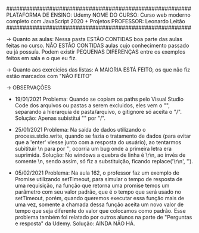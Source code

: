 ########################################################
PLATAFORMA DE ENSINO: Udemy
NOME DO CURSO: Curso web moderno completo com JavaScript 2020 + Projetos
PROFESSOR: Leonardo Leitão
########################################################

-> Quanto as aulas:
Nessa pasta ESTÃO CONTIDAS boa parte das aulas feitas no curso.
NÃO ESTÃO CONTIDAS aulas cujo conhecimento passado eu já possuía.
Podem existir PEQUENAS DIFERENÇAS entre os exemplos feitos em sala e o que eu fiz.

-> Quanto aos exercícios das listas:
A MAIORIA ESTÁ FEITO, os que não fiz estão marcados com "NÃO FEITO"

-> OBSERVAÇÕES

- 19/01/2021
Problema: Quando se copiam os paths pelo Visual Studio Code dos 
arquivos ou pastas a serem excluidos, eles vem o "\", separando a 
hierarquia de pasta/arquivo, o gitignore só aceita o "/".
Solução: Apenas subistitui "\" por "/".

- 25/01/2021
Problema: Na saída de dados utilizando o process.stdio.write, quando 
se fazia o tratamento de dados (para evitar que a 'enter' viesse junto 
com a resposta do usuário), ao tentarmos subitituir \n para por '',
ocorria um bug onde a primeira letra era suprimida.
Solução: No windows a quebra de linha é \r\n, ao invés de somente \n, 
sendo assim, só fiz a substituição, ficando replace('\r\n', '').

- 05/02/2021
Problema: Na aula 162, o professor faz um exemplo de Promise utilizando
setTimeout, para simular o tempo de resposta de uma requisição, na
função que retorna uma promise temos um parâmetro com seu valor 
padrão, que é o tempo que será usado no setTimeout, porém, quando 
queremos executar essa função mais de uma vez, somente a chamada dessa 
função aceita um novo valor de tempo que seja diferente do valor que 
colocamos como padrão. Esse problema também foi relatado por outros
alunos na parte de "Perguntas e resposta" da Udemy.
Solução: AINDA NÃO HÁ.
